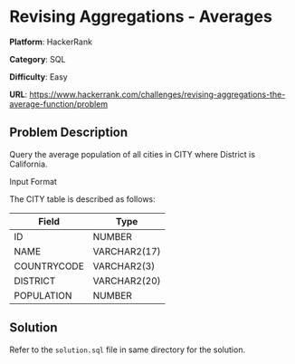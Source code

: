 # Revising Aggregations - Averages

**Platform**: HackerRank

**Category**: SQL

**Difficulty**: Easy

**URL**: https://www.hackerrank.com/challenges/revising-aggregations-the-average-function/problem

## Problem Description

Query the average population of all cities in CITY where District is California.

Input Format

The CITY table is described as follows:

| Field | Type |
|-------|------|
| ID | NUMBER |
| NAME | VARCHAR2(17) |
| COUNTRYCODE | VARCHAR2(3) |
| DISTRICT | VARCHAR2(20) |
| POPULATION | NUMBER |

## Solution

Refer to the `solution.sql` file in same directory for the solution.